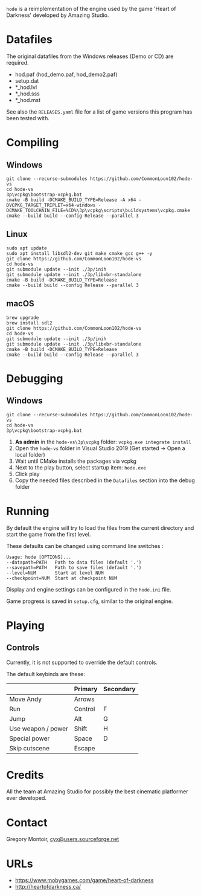 `hode` is a reimplementation of the engine used by the game 'Heart of Darkness'
developed by Amazing Studio.

Datafiles
=========
The original datafiles from the Windows releases (Demo or CD) are required.

- hod.paf (hod_demo.paf, hod_demo2.paf)
- setup.dat
- *_hod.lvl
- *_hod.sss
- *_hod.mst

See also the `RELEASES.yaml` file for a list of game versions this program
has been tested with.

Compiling
=========
Windows
-------
```
git clone --recurse-submodules https://github.com/CommonLoon102/hode-vs
cd hode-vs
3p\vcpkg\bootstrap-vcpkg.bat
cmake -B build -DCMAKE_BUILD_TYPE=Release -A x64 -DVCPKG_TARGET_TRIPLET=x64-windows -DCMAKE_TOOLCHAIN_FILE=%CD%\3p\vcpkg\scripts\buildsystems\vcpkg.cmake
cmake --build build --config Release --parallel 3
```

Linux
-----
```
sudo apt update
sudo apt install libsdl2-dev git make cmake gcc g++ -y
git clone https://github.com/CommonLoon102/hode-vs
cd hode-vs
git submodule update --init ./3p/inih
git submodule update --init ./3p/libxbr-standalone
cmake -B build -DCMAKE_BUILD_TYPE=Release
cmake --build build --config Release --parallel 3
```

macOS
-----
```
brew upgrade
brew install sdl2
git clone https://github.com/CommonLoon102/hode-vs
cd hode-vs
git submodule update --init ./3p/inih
git submodule update --init ./3p/libxbr-standalone
cmake -B build -DCMAKE_BUILD_TYPE=Release
cmake --build build --config Release --parallel 3
```

Debugging
=========
Windows
-------
```
git clone --recurse-submodules https://github.com/CommonLoon102/hode-vs
cd hode-vs
3p\vcpkg\bootstrap-vcpkg.bat
```
1. **As admin** in the `hode-vs\3p\vcpkg` folder: `vcpkg.exe integrate install`
2. Open the `hode-vs` folder in Visual Studio 2019 (Get started -> Open a local folder)
3. Wait until CMake installs the packages via vcpkg
4. Next to the play button, select startup item: `hode.exe`
5. Click play
6. Copy the needed files described in the `Datafiles` section into the debug folder

Running
=======
By default the engine will try to load the files from the current directory
and start the game from the first level.

These defaults can be changed using command line switches :

    Usage: hode [OPTIONS]...
    --datapath=PATH   Path to data files (default '.')
    --savepath=PATH   Path to save files (default '.')
    --level=NUM       Start at level NUM
    --checkpoint=NUM  Start at checkpoint NUM

Display and engine settings can be configured in the `hode.ini` file.

Game progress is saved in `setup.cfg`, similar to the original engine.

Playing
=======
Controls
--------
Currently, it is not supported to override the default controls.

The default keybinds are these:

|                    | Primary | Secondary |
| ------------------ | ------- | --------- |
| Move Andy          | Arrows  |           |
| Run                | Control | F         |
| Jump               | Alt     | G         |
| Use weapon / power | Shift   | H         |
| Special power      | Space   | D         |
| Skip cutscene      | Escape  |           |

Credits
=======
All the team at Amazing Studio for possibly the best cinematic platformer ever
developed.

Contact
=======
Gregory Montoir, cyx@users.sourceforge.net

URLs
====
- https://www.mobygames.com/game/heart-of-darkness
- http://heartofdarkness.ca/
